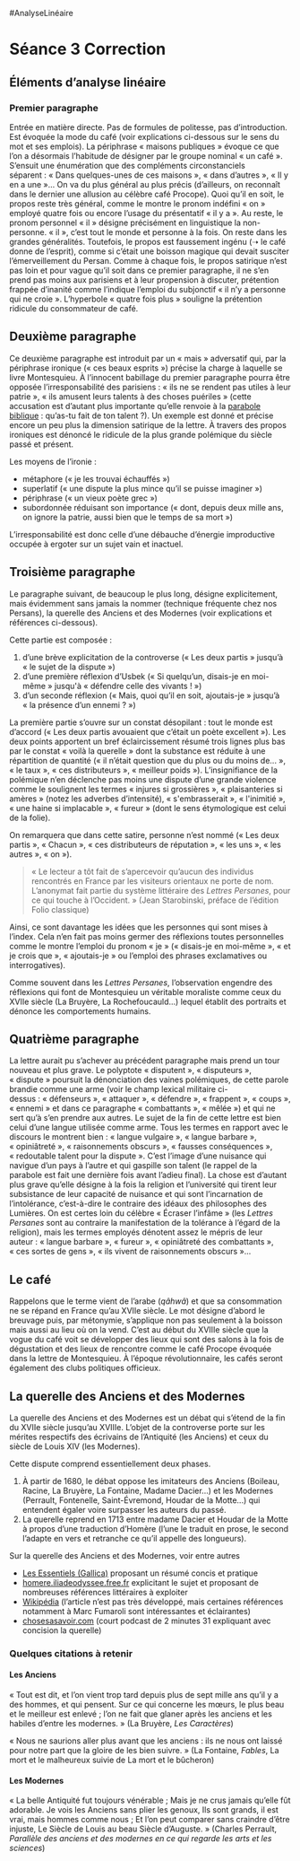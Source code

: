 #AnalyseLinéaire

# Séance 3 Correction
## Éléments d’analyse linéaire
### Premier paragraphe
Entrée en matière directe. Pas de formules de politesse, pas d’introduction.
Est évoquée la mode du café (voir explications ci-dessous sur le sens du mot et ses emplois). La périphrase « maisons publiques » évoque ce que l’on a désormais l’habitude de désigner par le groupe nominal « un café ».
S’ensuit une énumération que des compléments circonstanciels séparent : « Dans quelques-unes de ces maisons », « dans d’autres », « Il y en a une »... On va du plus général au plus précis (d’ailleurs, on reconnaît dans le dernier une allusion au célèbre café Procope). Quoi qu’il en soit, le propos reste très général, comme le montre le pronom indéfini « on » employé quatre fois ou encore l’usage du présentatif « il y a ». Au reste, le pronom personnel « il » désigne précisément en linguistique la non-personne. « il », c’est tout le monde et personne à la fois. On reste dans les grandes généralités. Toutefois, le propos est faussement ingénu (➝ le café donne de l’esprit), comme si c’était une boisson magique qui devait susciter l’émerveillement du Persan. Comme à chaque fois, le propos satirique n’est pas loin et pour vague qu’il soit dans ce premier paragraphe, il ne s’en prend pas moins aux parisiens et à leur propension à discuter, prétention frappée d’inanité comme l’indique l’emploi du subjonctif « il n’y a personne qui ne croie ». L’hyperbole « quatre fois plus » souligne la prétention ridicule du consommateur de café.

## Deuxième paragraphe
Ce deuxième paragraphe est introduit par un « mais » adversatif qui, par la périphrase ironique (« ces beaux esprits ») précise la charge à laquelle se livre Montesquieu. À l’innocent babillage du premier paragraphe pourra être opposée l’irresponsabilité des parisiens : « ils ne se rendent pas utiles à leur patrie », « ils amusent leurs talents à des choses puériles » (cette accusation est d’autant plus importante qu’elle renvoie à la [parabole biblique](https://fr.wikipedia.org/wiki/Parabole_des_talents) : qu’as-tu fait de ton talent ?). Un exemple est donné et précise encore un peu plus la dimension satirique de la lettre. À travers des propos ironiques est dénoncé le ridicule de la plus grande polémique du siècle passé et présent.

Les moyens de l’ironie :
- métaphore (« je les trouvai échauffés »)
- superlatif (« une dispute la plus mince qu’il se puisse imaginer »)
- périphrase (« un vieux poète grec »)
- subordonnée réduisant son importance (« dont, depuis deux mille ans, on ignore la patrie, aussi bien que le temps de sa mort »)

L’irresponsabilité est donc celle d’une débauche d’énergie improductive occupée à ergoter sur un sujet vain et inactuel.

## Troisième paragraphe
Le paragraphe suivant, de beaucoup le plus long, désigne explicitement, mais évidemment sans jamais la nommer (technique fréquente chez nos Persans), la querelle des Anciens et des Modernes (voir explications et références ci-dessous).

Cette partie est composée :
1. d’une brève explicitation de la controverse (« Les deux partis » jusqu’à « le sujet de la dispute »)
2. d’une première réflexion d’Usbek (« Si quelqu’un, disais-je en moi-même » jusqu'à « défendre celle des vivants ! »)
3. d’un seconde réflexion (« Mais, quoi qu’il en soit, ajoutais-je » jusqu’à « la présence d’un ennemi ? »)

La première partie s’ouvre sur un constat désopilant : tout le monde est d’accord (« Les deux partis avouaient que c’était un poète excellent »). Les deux points apportent un bref éclaircissement résumé trois lignes plus bas par le constat « voilà la querelle » dont la substance est réduite à une répartition de quantité (« il n’était question que du plus ou du moins de... », « le taux », « ces distributeurs », « meilleur poids »).
L’insignifiance de la polémique n’en déclenche pas moins une dispute d’une grande violence comme le soulignent les termes « injures si grossières », « plaisanteries si amères » (notez les adverbes d’intensité), « s'embrasserait », « l'inimitié », « une haine si implacable », « fureur » (dont le sens étymologique est celui de la folie).

On remarquera que dans cette satire, personne n’est nommé (« Les deux partis », « Chacun », « ces distributeurs de réputation », « les uns », « les autres », « on »). 

> « Le lecteur a tôt fait de s’apercevoir qu’aucun des individus rencontrés en France par les visiteurs orientaux ne porte de nom. L’anonymat fait partie du système littéraire des *Lettres Persanes*, pour ce qui touche à l’Occident. » (Jean Starobinski, préface de l’édition Folio classique)

Ainsi, ce sont davantage les idées que les personnes qui sont mises à l’index. Cela n’en fait pas moins germer des réflexions toutes personnelles comme le montre l’emploi du pronom « je » (« disais-je en moi-même », « et je crois que », « ajoutais-je » ou l’emploi des phrases exclamatives ou interrogatives).

Comme souvent dans les *Lettres Persanes*, l’observation engendre des réflexions qui font de Montesquieu un véritable moraliste comme ceux du XVIIe siècle (La Bruyère, La Rochefoucauld...) lequel établit des portraits et dénonce les comportements humains.

## Quatrième paragraphe
La lettre aurait pu s’achever au précédent paragraphe mais prend un tour nouveau et plus grave. Le polyptote « disputent », « disputeurs », « dispute » poursuit la dénonciation des vaines polémiques, de cette parole brandie comme une arme (voir le champ lexical militaire ci-dessus : « défenseurs », « attaquer », « défendre », « frappent », « coups », « ennemi » et dans ce paragraphe « combattants », « mêlée ») et qui ne sert qu’à s’en prendre aux autres. Le sujet de la fin de cette lettre est bien celui d’une langue utilisée comme arme. Tous les termes en rapport avec le discours le montrent bien : « langue vulgaire », « langue barbare », « opiniâtreté », « raisonnements obscurs », « fausses conséquences », « redoutable talent pour la dispute ». C’est l’image d’une nuisance qui navigue d’un pays à l’autre et qui gaspille son talent (le rappel de la parabole est fait une dernière fois avant l’adieu final). La chose est d’autant plus grave qu’elle désigne à la fois la religion et l’université qui tirent leur subsistance de leur capacité de nuisance et qui sont l’incarnation de l’intolérance, c’est-à-dire le contraire des idéaux des philosophes des Lumières. On est certes loin du célèbre « Écraser l’infâme » (les *Lettres Persanes* sont au contraire la manifestation de la tolérance à l’égard de la religion), mais les termes employés dénotent assez le mépris de leur auteur : « langue barbare », « fureur », « opiniâtreté des combattants », « ces sortes de gens », « ils vivent de raisonnements obscurs »...

## Le café
Rappelons que le terme vient de l’arabe (*qâhwâ*) et que sa consommation ne se répand en France qu’au XVIIe siècle. 
Le mot désigne d’abord le breuvage puis, par métonymie, s’applique non pas seulement à la boisson mais aussi au lieu où on la vend.
C’est au début du XVIIIe siècle que la vogue du café voit se développer des lieux qui sont des salons à la fois de dégustation et des lieux de rencontre comme le café Procope évoquée dans la lettre de Montesquieu. À l’époque révolutionnaire, les cafés seront également des clubs politiques officieux.

## La querelle des Anciens et des Modernes
La querelle des Anciens et des Modernes est un débat qui s’étend de la fin du XVIIe siècle jusqu’au XVIIIe. L’objet de la controverse porte sur les mérites respectifs des écrivains de l’Antiquité (les Anciens) et ceux du siècle de Louis XIV (les Modernes).

Cette dispute comprend essentiellement deux phases.
1. À partir de 1680, le débat oppose les imitateurs des Anciens (Boileau, Racine, La Bruyère, La Fontaine, Madame Dacier...) et les Modernes (Perrault, Fontenelle, Saint-Évremond, Houdar de la Motte...) qui entendent égaler voire surpasser les auteurs du passé.
2. La querelle reprend en 1713 entre madame Dacier et Houdar de la Motte à propos d’une traduction d’Homère (l’une le traduit en prose, le second l’adapte en vers et retranche ce qu’il appelle des longueurs).

Sur la querelle des Anciens et des Modernes, voir entre autres
- [Les Essentiels (Gallica)](https://gallica.bnf.fr/essentiels/repere/querelle-anciens-modernes) proposant un résumé concis et pratique
- [homere.iliadeodyssee.free.fr](http://homere.iliadeodyssee.free.fr/traducteur/houdarmotte/houdar03.htm) explicitant le sujet et proposant de nombreuses références littéraires à exploiter
- [Wikipédia](https://fr.wikipedia.org/wiki/Querelle_des_Anciens_et_des_Modernes) (l’article n’est pas très développé, mais certaines références notamment à Marc Fumaroli sont intéressantes et éclairantes)
- [chosesasavoir.com](https://www.chosesasavoir.com/quest-querelle-anciens-modernes/) (court podcast de 2 minutes 31 expliquant avec concision la querelle)

### Quelques citations à retenir
#### Les Anciens
« Tout est dit, et l’on vient trop tard depuis plus de sept mille ans qu’il y a des hommes, et qui pensent. Sur ce qui concerne les mœurs, le plus beau et le meilleur est enlevé ; l’on ne fait que glaner après les anciens et les habiles d’entre les modernes. » (La Bruyère, *Les Caractères*)

« Nous ne saurions aller plus avant que les anciens : ils ne nous ont laissé pour notre part que la gloire de les bien suivre. » (La Fontaine, *Fables*, La mort et le malheureux suivie de La mort et le bûcheron)

#### Les Modernes
« La belle Antiquité fut toujours vénérable ;
Mais je ne crus jamais qu’elle fût adorable.
Je vois les Anciens sans plier les genoux,
Ils sont grands, il est vrai, mais hommes comme nous ;
Et l’on peut comparer sans craindre d’être injuste,
Le Siècle de Louis au beau Siècle d’Auguste. »
(Charles Perrault, *Parallèle des anciens et des modernes en ce qui regarde les arts et les sciences*)